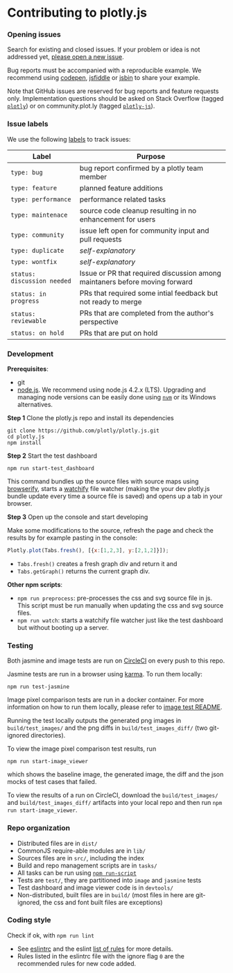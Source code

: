 # Contributing to plotly.js

### Opening issues

Search for existing and closed issues. If your problem or idea is not addressed
yet, [please open a new issue](https://github.com/plotly/plotly.js/issues/new).

Bug reports must be accompanied with a reproducible example. We recommend using
[codepen](http://codepen.io/), [jsfiddle](https://jsfiddle.net/) or
[jsbin](https://jsbin.com) to share your example.

Note that GitHub issues are reserved for bug reports and feature requests only.
Implementation questions should be asked on Stack Overflow (tagged
[`plotly`](https://stackoverflow.com/questions/tagged/plotly)) or on
community.plot.ly (tagged [`plotly-js`](http://community.plot.ly/c/plotly-js)).

### Issue labels

We use the following [labels](https://github.com/plotly/plotly.js/labels) to track issues:

| Label | Purpose |
|--------|---------|
| `type: bug` | bug report confirmed by a plotly team member |
| `type: feature` | planned feature additions |
| `type: performance` | performance related tasks |
| `type: maintenace` | source code cleanup resulting in no enhancement for users |
| `type: community` | issue left open for community input and pull requests |
| `type: duplicate` | *self-explanatory* |
| `type: wontfix` | *self-explanatory* |
| `status: discussion needed` | Issue or PR that required discussion among maintaners before moving forward |
| `status: in progress` | PRs that required some intial feedback but not ready to merge |
| `status: reviewable` | PRs that are completed from the author's perspective |
| `status: on hold` | PRs that are put on hold | 

### Development

**Prerequisites**:

- git
- [node.js](https://nodejs.org/en/). We recommend using node.js 4.2.x (LTS).
  Upgrading and managing node versions can be easily done using
  [`nvm`](https://github.com/creationix/nvm) or its Windows alternatives.

**Step 1** Clone the plotly.js repo and install its dependencies

```
git clone https://github.com/plotly/plotly.js.git
cd plotly.js
npm install
```

**Step 2** Start the test dashboard

```
npm run start-test_dashboard
```

This command bundles up the source files with source maps using
[browserify](https://github.com/substack/node-browserify), starts a
[watchify](https://github.com/substack/watchify) file watcher (making the your
dev plotly.js bundle update every time a source file is saved) and opens up a
tab in your browser.

**Step 3** Open up the console and start developing

Make some modifications to the source, refresh the page and check the results
by for example pasting in the console:

```js
Plotly.plot(Tabs.fresh(), [{x:[1,2,3], y:[2,1,2]}]);
```

- `Tabs.fresh()` creates a fresh graph div and return it and
- `Tabs.getGraph()` returns the current graph div.

**Other npm scripts**:

- `npm run preprocess`: pre-processes the css and svg source file in js. This
  script must be run manually when updating the css and svg source files.
- `npm run watch`: starts a watchify file watcher just like the test dashboard but
  without booting up a server.

### Testing

Both jasmine and image tests are run on
[CircleCI](https://circleci.com/gh/plotly/plotly.js) on every push to this
repo.

Jasmine tests are run in a browser using
[karma](https://github.com/karma-runner/karma). To run them locally:

```
npm run test-jasmine
```

Image pixel comparison tests are run in a docker container. For more
information on how to run them locally, please refer to [image test
README](https://github.com/plotly/plotly.js/blob/master/test/image/README.md).

Running the test locally outputs the generated png images in `build/test_images/` and the png diffs in `build/test_images_diff/` (two git-ignored directories).

To view the image pixel comparison test results, run

```
npm run start-image_viewer
```
which shows the baseline image, the generated image, the diff and the json mocks of test cases that failed.

To view the results of a run on CircleCI, download the `build/test_images/` and `build/test_images_diff/` artifacts into your local repo and then run `npm run start-image_viewer`.


### Repo organization

- Distributed files are in `dist/`
- CommonJS require-able modules are in `lib/`
- Sources files are in `src/`, including the index
- Build and repo management scripts are in `tasks/`
- All tasks can be run using [`npm run-script`](https://docs.npmjs.com/cli/run-script)
- Tests are `test/`, they are partitioned into `image` and `jasmine` tests
- Test dashboard and image viewer code is in `devtools/`
- Non-distributed, built files are in `build/` (most files in here are git-ignored, the css and font built files are exceptions)


### Coding style

Check if ok, with `npm run lint`

- See [eslintrc](https://github.com/plotly/plotly.js/blob/master/.eslintrc) and
  the eslint [list of rules](http://eslint.org/docs/rules/) for more details.
- Rules listed in the eslintrc file with the ignore flag `0` are the recommended
  rules for new code added.
